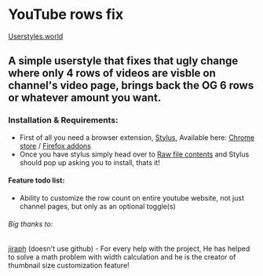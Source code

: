 # YouTube rows fix

[Userstyles.world](https://userstyles.world/style/11245/youtube-6-rows-in-channel-videos-page)

## A simple userstyle that fixes that ugly change where only 4 rows of videos are visble on channel's video page, brings back the OG 6 rows or whatever amount you want.

### Installation & Requirements:

* First of all you need a browser extension, [Stylus](https://github.com/openstyles/stylus), Available here: [Chrome store](https://chrome.google.com/webstore/detail/stylus/clngdbkpkpeebahjckkjfobafhncgmne) / [Firefox addons](https://addons.mozilla.org/firefox/addon/styl-us/)
* Once you have stylus simply head over to [Raw file contents](https://raw.githubusercontent.com/Roki100/YouTube-rows-fix/main/rowsfix.user.css) and Stylus should pop up asking you to install, thats it!

#### Feature todo list:
* Ability to customize the row count on entire youtube website, not just channel pages, but only as an optional toggle(s)

###### Big thanks to:
[jiraph](https://github.com/jiraph) (doesn't use github) - For every help with the project, He has helped to solve a math problem with width calculation and he is the creator of thumbnail size customization feature!
